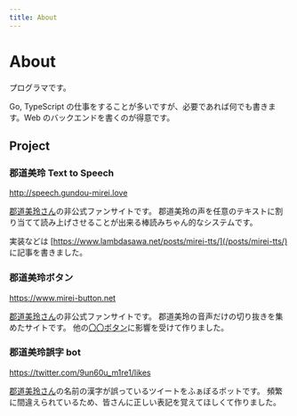 ```yaml
---
title: About
---
```


# About

プログラマです。

Go, TypeScript の仕事をすることが多いですが、必要であれば何でも書きます。Web のバックエンドを書くのが得意です。

## Project

### 郡道美玲 Text to Speech

http://speech.gundou-mirei.love

[郡道美玲さん](https://www.youtube.com/channel/UCeShTCVgZyq2lsBW9QwIJcw?sub_confirmation=1)の非公式ファンサイトです。
郡道美玲の声を任意のテキストに割り当てて読み上げさせることが出来る棒読みちゃん的なシステムです。

実装などは [https://www.lambdasawa.net/posts/mirei-tts/](/posts/mirei-tts/) に記事を書きました。

### 郡道美玲ボタン

https://www.mirei-button.net

[郡道美玲さん](https://www.youtube.com/channel/UCeShTCVgZyq2lsBW9QwIJcw?sub_confirmation=1)の非公式ファンサイトです。
郡道美玲の音声だけの切り抜きを集めたサイトです。
他の[〇〇ボタン](https://wikiwiki.jp/nijisanji/%E2%97%8B%E2%97%8B%E3%83%9C%E3%82%BF%E3%83%B3)に影響を受けて作りました。

### 郡道美玲誤字 bot

https://twitter.com/9un60u_m1re1/likes

[郡道美玲さん](https://www.youtube.com/channel/UCeShTCVgZyq2lsBW9QwIJcw?sub_confirmation=1)の名前の漢字が誤っているツイートをふぁぼるボットです。
頻繁に間違えられているため、皆さんに正しい表記を覚えてほしくて作りました。
